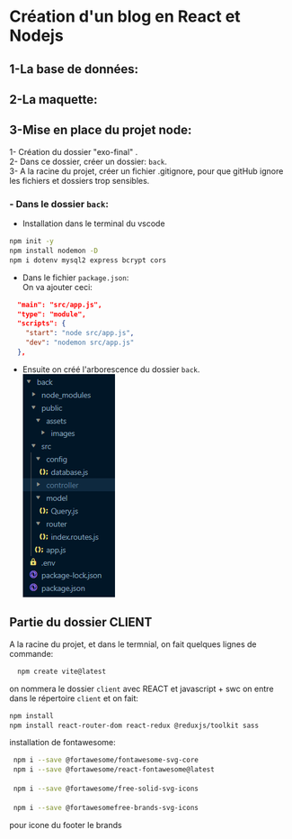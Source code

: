 # Création d'un blog en React et Nodejs

## 1-La base de données:


## 2-La maquette:


## 3-Mise en place du projet node:
1- Création du dossier "exo-final" .   
2- Dans ce dossier, créer un dossier: `back`.   
3- A la racine du projet, créer un fichier .gitignore, pour que gitHub ignore les fichiers et dossiers trop sensibles.

### **- Dans le dossier `back`:**

- Installation dans le terminal du vscode
```bash
npm init -y
npm install nodemon -D
npm i dotenv mysql2 express bcrypt cors
```
- Dans le fichier `package.json`:   
On va ajouter ceci: 
```json
  "main": "src/app.js",
  "type": "module",
  "scripts": {
    "start": "node src/app.js",
    "dev": "nodemon src/app.js"
  },
```
- Ensuite on créé l'arborescence du dossier `back`.  
![](./back/public/assets/images/arborescence.png)
    

## Partie du dossier CLIENT
A la racine du projet, et dans le termnial, on fait quelques lignes de commande:
```bash 
  npm create vite@latest
```
  on nommera le dossier `client` avec REACT et javascript + swc
  on entre dans le répertoire `client`
  et on fait:
  ```bash
  npm install
  npm install react-router-dom react-redux @reduxjs/toolkit sass
  ```

  installation de fontawesome:
  ```bash
   npm i --save @fortawesome/fontawesome-svg-core
   npm i --save @fortawesome/react-fontawesome@latest

   npm i --save @fortawesome/free-solid-svg-icons

   npm i --save @fortawesomefree-brands-svg-icons

  ```
  pour icone du footer le brands